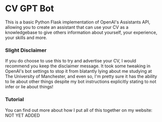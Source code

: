 # CV GPT Bot

This is a basic Python Flask implementation of OpenAI's Assistants API, allowing you to create an assistant that can use your CV as a knowledgebase to give others information about yourself, your experience, your skills and more.

### Slight Disclaimer

If you do choose to use this to try and advertise your CV, I would recommend you keep the disclaimer message. It took some tweaking in OpenAI's bot settings to stop it from blatantly lying about me studying at The University of Manchester, and even so, I'm pretty sure it has the ability to lie about other things despite my bot instructions explicitly stating to not infer or lie about things!

### Tutorial

You can find out more about how I put all of this together on my website: NOT YET ADDED